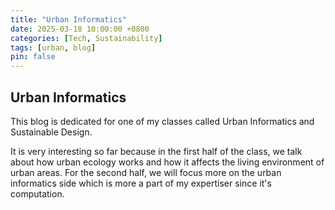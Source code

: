 ```yaml
---
title: "Urban Informatics"
date: 2025-03-18 10:00:00 +0800
categories: [Tech, Sustainability]
tags: [urban, blog]
pin: false
---
```


## Urban Informatics
This blog is dedicated for one of my classes called Urban Informatics and Sustainable Design.

It is very interesting so far because in the first half of the class, we talk about how urban ecology works and how it affects the living environment of urban areas. For the second half, we will focus more on the urban informatics side which is more a part of my expertiser since it's computation. 
